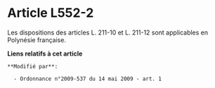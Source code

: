 # Article L552-2

Les dispositions des articles L. 211-10 et L. 211-12 sont applicables en Polynésie française.

**Liens relatifs à cet article**

	**Modifié par**:

	  - Ordonnance n°2009-537 du 14 mai 2009 - art. 1
